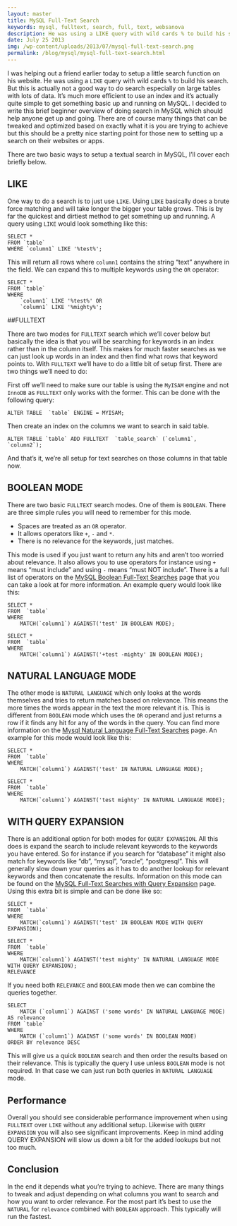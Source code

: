 ```yaml
---
layout: master
title: MySQL Full-Text Search
keywords: mysql, fulltext, search, full, text, websanova
description: He was using a LIKE query with wild cards % to build his search. But this is actually not a good way to do search especially on large tables with lots of data.
date: July 25 2013
img: /wp-content/uploads/2013/07/mysql-full-text-search.png
permalink: /blog/mysql/mysql-full-text-search.html
---
```


I was helping out a friend earlier today to setup a little search function on his website. He was using a `LIKE` query with wild cards `%` to build his search. But this is actually not a good way to do search especially on large tables with lots of data. It’s much more efficient to use an index and it’s actually quite simple to get something basic up and running on MySQL. I decided to write this brief beginner overview of doing search in MySQL which should help anyone get up and going. There are of course many things that can be tweaked and optimized based on exactly what it is you are trying to achieve but this should be a pretty nice starting point for those new to setting up a search on their websites or apps.

There are two basic ways to setup a textual search in MySQL, I’ll cover each briefly below.

## LIKE

One way to do a search is to just use `LIKE`. Using `LIKE` basically does a brute force matching and will take longer the bigger your table grows. This is by far the quickest and dirtiest method to get something up and running. A query using `LIKE` would look something like this:

~~~
SELECT *
FROM `table`
WHERE `column1` LIKE '%test%';
~~~

This will return all rows where `column1` contains the string “text” anywhere in the field. We can expand this to multiple keywords using the `OR` operator:

~~~
SELECT *
FROM `table`
WHERE 
    `column1` LIKE '%test%' OR 
    `column1` LIKE '%mighty%';
~~~

##FULLTEXT

There are two modes for `FULLTEXT` search which we’ll cover below but basically the idea is that you will be searching for keywords in an index rather than in the column itself. This makes for much faster searches as we can just look up words in an index and then find what rows that keyword points to. With `FULLTEXT` we’ll have to do a little bit of setup first. There are two things we’ll need to do:

First off we’ll need to make sure our table is using the `MyISAM` engine and not `InnoDB` as `FULLTEXT` only works with the former. This can be done with the following query:

~~~
ALTER TABLE  `table` ENGINE = MYISAM;
~~~

Then create an index on the columns we want to search in said table.

~~~
ALTER TABLE `table` ADD FULLTEXT  `table_search` (`column1`, `column2`);
~~~

And that’s it, we’re all setup for text searches on those columns in that table now.

## BOOLEAN MODE

There are two basic `FULLTEXT` search modes. One of them is `BOOLEAN`. There are three simple rules you will need to remember for this mode.

* Spaces are treated as an `OR` operator.
* It allows operators like `+`, `-` and `*`.
* There is no relevance for the keywords, just matches.

This mode is used if you just want to return any hits and aren’t too worried about relevance. It also allows you to use operators for instance using `+` means “must include” and using `-` means “must NOT include”. There is a full list of operators on the [MySQL Boolean Full-Text Searches](http://dev.mysql.com/doc/refman/5.5/en//fulltext-boolean.html) page that you can take a look at for more information. An example query would look like this:

~~~
SELECT *
FROM  `table`
WHERE
    MATCH(`column1`) AGAINST('test' IN BOOLEAN MODE);

SELECT *
FROM  `table`
WHERE
    MATCH(`column1`) AGAINST('+test -mighty' IN BOOLEAN MODE);
~~~

## NATURAL LANGUAGE MODE

The other mode is `NATURAL LANGUAGE` which only looks at the words themselves and tries to return matches based on relevance. This means the more times the words appear in the text the more relevant it is. This is different from `BOOLEAN` mode which uses the `OR` operand and just returns a row if it finds any hit for any of the words in the query. You can find more information on the [Mysql Natural Language Full-Text Searches](http://dev.mysql.com/doc/refman/5.0/en/fulltext-natural-language.html) page. An example for this mode would look like this:

~~~
SELECT *
FROM  `table`
WHERE
    MATCH(`column1`) AGAINST('test' IN NATURAL LANGUAGE MODE);

SELECT *
FROM  `table`
WHERE
    MATCH(`column1`) AGAINST('test mighty' IN NATURAL LANGUAGE MODE);
~~~

## WITH QUERY EXPANSION

There is an additional option for both modes for `QUERY EXPANSION`. All this does is expand the search to include relevant keywords to the keywords you have entered. So for instance if you search for “database” it might also match for keywords like “db”, “mysql”, “oracle”, “postgresql”. This will generally slow down your queries as it has to do another lookup for relevant keywords and then concatenate the results. Information on this mode can be found on the [MySQL Full-Text Searches with Query Expansion](http://www.websanova.com/blog/mysql/mysql-full-text-search) page. Using this extra bit is simple and can be done like so:

~~~
SELECT *
FROM  `table`
WHERE
    MATCH(`column1`) AGAINST('test' IN BOOLEAN MODE WITH QUERY EXPANSION);

SELECT *
FROM  `table`
WHERE
    MATCH(`column1`) AGAINST('test mighty' IN NATURAL LANGUAGE MODE WITH QUERY EXPANSION);
RELEVANCE
~~~

If you need both `RELEVANCE` and `BOOLEAN` mode then we can combine the queries together.

~~~
SELECT
    MATCH (`column1`) AGAINST ('some words' IN NATURAL LANGUAGE MODE) AS relevance
FROM `table`
WHERE
    MATCH (`column1`) AGAINST ('some words' IN BOOLEAN MODE)
ORDER BY relevance DESC
~~~

This will give us a quick `BOOLEAN` search and then order the results based on their relevance. This is typically the query I use unless `BOOLEAN` mode is not required. In that case we can just run both queries in `NATURAL LANGUAGE` mode.

## Performance

Overall you should see considerable performance improvement when using `FULLTEXT` over `LIKE` without any additional setup. Likewise with `QUERY EXPANSION` you will also see significant improvements. Keep in mind adding QUERY EXPANSION will slow us down a bit for the added lookups but not too much.

## Conclusion

In the end it depends what you’re trying to achieve. There are many things to tweak and adjust depending on what columns you want to search and how you want to order relevance. For the most part it’s best to use the `NATURAL` for `relevance` combined with `BOOLEAN` approach. This typically will run the fastest.